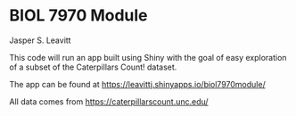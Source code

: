 # BIOL 7970 Module
Jasper S. Leavitt

This code will run an app built using Shiny with the goal of easy exploration of a subset of the Caterpillars Count! dataset.

The app can be found at https://leavittj.shinyapps.io/biol7970module/

All data comes from https://caterpillarscount.unc.edu/
